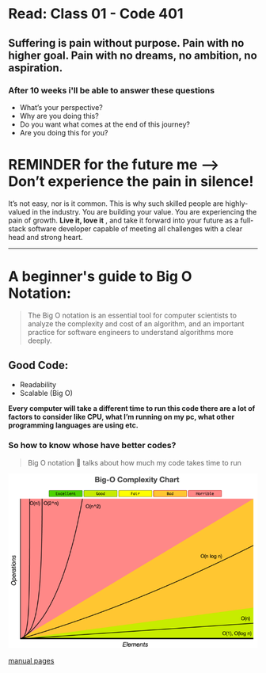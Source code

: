 # Read: Class 01 - Code 401
## Suffering is pain without purpose. Pain with no higher goal. Pain with no dreams, no ambition, no aspiration.

### After 10 weeks i'll be able to answer these questions 

- What’s your perspective?
- Why are you doing this?
- Do you want what comes at the end of this journey?
- Are you doing this for you?

# REMINDER for the future me --> Don’t experience the pain in silence! 

It’s not easy, nor is it common. This is why such skilled people are highly-valued in the industry. 
You are building your value. You are experiencing the pain of growth. **Live it, love it** , 
and take it forward into your future as a full-stack software developer capable of meeting all challenges with a clear head and strong heart.

----

# A beginner's guide to Big O Notation:

> The Big O notation is an essential tool for computer scientists to analyze the complexity and cost of an algorithm, 
and an important practice for software engineers to understand algorithms more deeply.

## Good Code: 
- Readability 
- Scalable (Big O)

**Every computer will take a different time to run this code there are a lot of factors to consider like CPU, what I’m running on my pc, what other programming languages are using etc.**

### So how to know whose have better codes?
> Big O notation  talks about how much my code takes time to run

![alt text](./assets/09.png "09")

[manual pages](https://ryanstutorials.net/linuxtutorial/manual.php)
